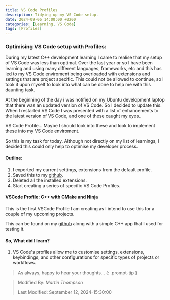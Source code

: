 ```yaml
---
title: VS Code Profiles
description: Tidying up my VS Code setup.
date: 2024-09-06 14:00:00 +0200
categories: [Learning, VS Code]
tags: [Profiles]
---
```


### Optimising VS Code setup with Profiles:

During my latest C++ development learning I came to realise that my setup of VS Code was less than optimal.
Over the last year or so I have been learning and using many different languages, frameworks, etc and this has led to my VS Code enviroment being overloaded with extensions and settings that are project specific.
This could not be allowed to continue, so I took it upon myself to look into what can be done to help me with this daunting task.

At the beginning of the day i was notified on my Ubuntu development laptop that there was an updated version of VS Code. So I decided to update this.
When I restarted VS Code I was presented with a list of enhancements to the latest version of VS Code, and one of these caught my eyes..

VS Code Profile... Maybe I should look into these and look to implement these into my VS Code enviroment.

So this is my task for today. Although not directly on my list of learnings, I decided this could only help to optimise my developer process.

#### Outline:
1. I exported my current settings, extensions from the default profile.
2. Saved this to my [github](https://github.com/designcodemastery/vscode-profiles).
3. Deleted all the installed extensions.
4. Start creating a series of specific VS Code Profiles.

#### VSCode Profile: C++ with CMake and Ninja
This is the first VSCode Profile I am creating as I intend to use this for a couple of my upcoming projects.

This can be found on my [github](https://github.com/designcodemastery/vscode-cplusplus-profile) along with a simple C++ app that I used for testing it.


#### So, What did I learn?

1. VS Code's profiles allow me to customise settings, extensions, keybindings, and other configurations for specific types of projects or workflows.



> As always, happy to hear your thoughts... 
{: .prompt-tip }

>
> Modified By: _Martin Thompson_
>
> Last Modified: September 12, 2024-15:30:00